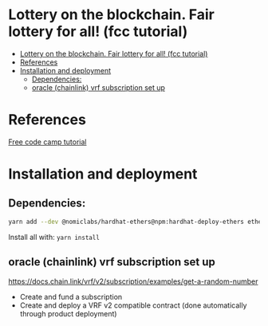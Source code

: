 # Lottery on the blockchain. Fair lottery for all! (fcc tutorial)
- [Lottery on the blockchain. Fair lottery for all! (fcc tutorial)](#lottery-on-the-blockchain-fair-lottery-for-all-fcc-tutorial)
- [References](#references)
- [Installation and deployment](#installation-and-deployment)
  - [Dependencies:](#dependencies)
  - [oracle (chainlink) vrf subscription set up](#oracle-chainlink-vrf-subscription-set-up)


# References
[Free code camp tutorial](https://github.com/smartcontractkit/full-blockchain-solidity-course-js?tab=readme-ov-file#lesson-9-hardhat-smart-contract-lottery)

# Installation and deployment
## Dependencies:
```bash
yarn add --dev @nomiclabs/hardhat-ethers@npm:hardhat-deploy-ethers ethers @nomiclabs/hardhat-etherscan @nomiclabs/hardhat-waffle chai ethereum-waffle hardhat hardhat-contract-sizer hardhat-deploy hardhat-gas-reporter prettier prettier-plugin-solidity solhint solidity-coverage dotenv @chainlink/contracts
```
Install all with: `yarn install`

## oracle (chainlink) vrf subscription set up
https://docs.chain.link/vrf/v2/subscription/examples/get-a-random-number
- Create and fund a subscription
- Create and deploy a VRF v2 compatible contract (done automatically through product deployment)
